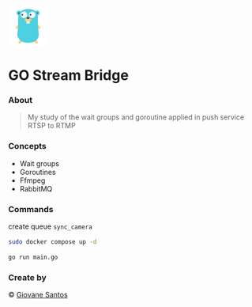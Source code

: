 <img src="./go.png" width="80" height="80" alt="logo" />

# GO Stream Bridge

### About

> My study of the wait groups and goroutine applied in push service RTSP to RTMP

### Concepts

- Wait groups
- Goroutines
- Ffmpeg
- RabbitMQ

### Commands

create queue `sync_camera`

```bash
sudo docker compose up -d
```

```bash
go run main.go
```

### Create by
© [Giovane Santos](https://giovanesantossilva.github.io/)